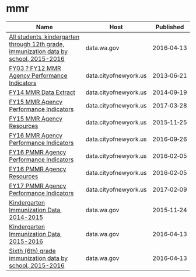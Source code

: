 # mmr

Name | Host | Published
---- | ---- | ---------
[All students, kindergarten through 12th grade, immunization data by school, 2015-2016](../datasets/ie96-cgrn.md) | data.wa.gov | 2016&#x2011;04&#x2011;13
[FY03 ? FY12 MMR Agency Performance Indicators](../datasets/jhjm-vsp8.md) | data.cityofnewyork.us | 2013&#x2011;06&#x2011;21
[FY14 MMR Data Extract](../datasets/xkye-5k68.md) | data.cityofnewyork.us | 2014&#x2011;09&#x2011;19
[FY15 MMR Agency Performance Indicators](../datasets/fxdy-q85h.md) | data.cityofnewyork.us | 2017&#x2011;03&#x2011;28
[FY15 MMR Agency Resources](../datasets/erts-eyf6.md) | data.cityofnewyork.us | 2015&#x2011;11&#x2011;25
[FY16 MMR Agency Performance Indicators](../datasets/8jfz-tjny.md) | data.cityofnewyork.us | 2016&#x2011;09&#x2011;26
[FY16 PMMR Agency Performance Indicators](../datasets/q5za-zqz7.md) | data.cityofnewyork.us | 2016&#x2011;02&#x2011;05
[FY16 PMMR Agency Resources](../datasets/7ceq-6nwu.md) | data.cityofnewyork.us | 2016&#x2011;02&#x2011;05
[FY17 PMMR Agency Performance Indicators](../datasets/him9-7gri.md) | data.cityofnewyork.us | 2017&#x2011;02&#x2011;09
[Kindergarten Immunization Data, 2014-2015](../datasets/3nrj-de9w.md) | data.wa.gov | 2015&#x2011;11&#x2011;24
[Kindergarten Immunization Data, 2015-2016](../datasets/raxi-vijr.md) | data.wa.gov | 2016&#x2011;04&#x2011;13
[Sixth (6th) grade immunization data by school, 2015-2016](../datasets/9vf7-7een.md) | data.wa.gov | 2016&#x2011;04&#x2011;13

